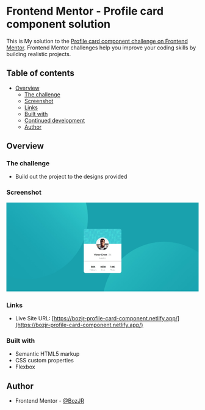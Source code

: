 # Frontend Mentor - Profile card component solution

This is My solution to the [Profile card component challenge on Frontend Mentor](https://www.frontendmentor.io/challenges/profile-card-component-cfArpWshJ). Frontend Mentor challenges help you improve your coding skills by building realistic projects. 


## Table of contents

- [Overview](#overview)
  - [The challenge](#the-challenge)
  - [Screenshot](#screenshot)
  - [Links](#links)
  - [Built with](#built-with)
  - [Continued development](#continued-development)
  - [Author](#author)


## Overview

### The challenge

- Build out the project to the designs provided


### Screenshot

![](./completion%20pic/profile-card-component-screenshot.jpeg)


### Links

- Live Site URL: [https://bozjr-profile-card-component.netlify.app/](https://bozjr-profile-card-component.netlify.app/)


### Built with

- Semantic HTML5 markup
- CSS custom properties
- Flexbox


## Author

- Frontend Mentor - [@BozJR](https://www.frontendmentor.io/profile/BozJR)

